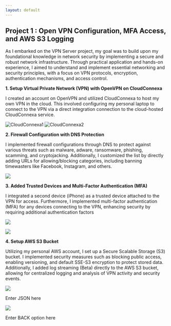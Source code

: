```yaml
---
layout: default
---
```


## Project 1 : Open VPN Configuration, MFA Access, and AWS S3 Logging

As I embarked on the VPN Server project, my goal was to build upon my foundational knowledge in network security by implementing a secure and robust network infrastructure. Through practical application and hands-on experience, I aimed to understand and implement essential networking and security principles, with a focus on VPN protocols, encryption, authentication mechanisms, and access control.



**1. Setup Virtual Private Network (VPN) with OpenVPN on CloudConnexa**

I created an account on OpenVPN and utilized CloudConnexa to host my own VPN in the cloud. This involved configuring my personal laptop to connect to the VPN via a direct integration connection to the cloud-hosted CloudConnexa service.

![CloudConnexa1](https://drive.google.com/thumbnail?id=1ECHHK8ncuhoggGLyDcdouGNbrM0W8Wny)
![CloudConnexa2](https://drive.google.com/thumbnail?id=15Ya_u6Hyt9lgaFMllXEk64UcwT40eD3e)

**2. Firewall Configuration with DNS Protection**

I implemented firewall configurations through DNS to protect against various threats such as malware, adware, ransomware, phishing, scamming, and cryptojacking. Additionally, I customized the list by directly adding URLs for allowing/blocking categories, including banning timewasters like Facebook, Instagram, and others.

<a href="https://lh3.googleusercontent.com/drive-viewer/AKGpiha2lKotjOAsR7l9wmzyW0XhE1WqVjtaO7KU_NGFx0xAElftrqNrq_tptAGyHvuVNyxyRhK1nCVhFAal8aws3rlgQmIzk4_ZE-g=s1600-rw-v1?source=screenshot.guru"> <img src="https://lh3.googleusercontent.com/drive-viewer/AKGpiha2lKotjOAsR7l9wmzyW0XhE1WqVjtaO7KU_NGFx0xAElftrqNrq_tptAGyHvuVNyxyRhK1nCVhFAal8aws3rlgQmIzk4_ZE-g=s1600-rw-v1" /> </a>

**3. Added Trusted Devices and Multi-Factor Authentication (MFA)**

I integrated a second device (iPhone) as a trusted device attached to the VPN for access. Furthermore, I implemented multi-factor authentication (MFA) for any devices connecting to the VPN, enhancing security by requiring additional authentication factors

<a href="https://lh3.googleusercontent.com/drive-viewer/AKGpihaEh-CEzm5shAtC6KCFSzstirYwKXW8hc1VM4LtEzafmeAS857_u6NYkXXzYJn7biOUtbsCRcSAvhvvOAKf1xPjuUhnqUW-lA=s1600-rw-v1?source=screenshot.guru"> <img src="https://lh3.googleusercontent.com/drive-viewer/AKGpihaEh-CEzm5shAtC6KCFSzstirYwKXW8hc1VM4LtEzafmeAS857_u6NYkXXzYJn7biOUtbsCRcSAvhvvOAKf1xPjuUhnqUW-lA=s1600-rw-v1" /> </a>

<a href="https://lh3.googleusercontent.com/drive-viewer/AKGpihZL8WCtcgXhuUYtg7BvpOdx6pGf45A5tjEDuvWjWvHOfCoJV1Yvy9XhJA-2ZmsuJW2y5O7ySH5EOYplD_jmGhCDOaBBm3571w=s1600-rw-v1?source=screenshot.guru"> <img src="https://lh3.googleusercontent.com/drive-viewer/AKGpihZL8WCtcgXhuUYtg7BvpOdx6pGf45A5tjEDuvWjWvHOfCoJV1Yvy9XhJA-2ZmsuJW2y5O7ySH5EOYplD_jmGhCDOaBBm3571w=s1600-rw-v1" /> </a>

**4. Setup AWS S3 Bucket**

Utilizing my personal AWS account, I set up a Secure Scalable Storage (S3) bucket. I implemented security measures such as blocking public access, enabling versioning, and default SSE-S3 encryption to protect stored data. Additionally, I added log streaming (Beta) directly to the AWS S3 bucket, allowing for centralized logging and analysis of VPN activity and security events.

<a href="https://lh3.googleusercontent.com/drive-viewer/AKGpihbuiWYtLDLBTysvw-cNyF184aX7j6Gz855GZ7M9pA6GaZLV6gf_pu6wYyqkaZszp1uaeB2zvfrEjf5qJARyaqw66hh8IQreY0c=s1600-rw-v1?source=screenshot.guru"> <img src="https://lh3.googleusercontent.com/drive-viewer/AKGpihbuiWYtLDLBTysvw-cNyF184aX7j6Gz855GZ7M9pA6GaZLV6gf_pu6wYyqkaZszp1uaeB2zvfrEjf5qJARyaqw66hh8IQreY0c=s1600-rw-v1" /> </a>

Enter JSON here

<a href="https://lh3.googleusercontent.com/drive-viewer/AKGpihb0oXbUVER6ZlZ9Y_ORiBBiTr9U7qcXsAo76uL2Qw5Ky4mn-SpL5WB_BfF_CCzXcsbPDdyyH8I7hnXKaIcnPPVPY9J28HAMEw=s1600-rw-v1?source=screenshot.guru"> <img src="https://lh3.googleusercontent.com/drive-viewer/AKGpihb0oXbUVER6ZlZ9Y_ORiBBiTr9U7qcXsAo76uL2Qw5Ky4mn-SpL5WB_BfF_CCzXcsbPDdyyH8I7hnXKaIcnPPVPY9J28HAMEw=s1600-rw-v1" /> </a>


Enter BACK option here 

